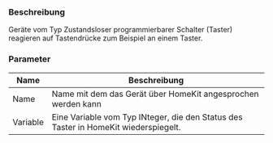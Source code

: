 ### Beschreibung

Geräte vom Typ Zustandsloser programmierbarer Schalter (Taster) reagieren auf Tastendrücke zum Beispiel an einem Taster.

### Parameter

Name       | Beschreibung
---------- | ---------------
Name       | Name mit dem das Gerät über HomeKit angesprochen werden kann
Variable   | Eine Variable vom Typ INteger, die den Status des Taster in HomeKit wiederspiegelt.